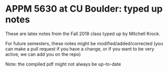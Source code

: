 # APPM 5630 at CU Boulder: typed up notes


These are latex notes from the Fall 2018 class typed up by Mitchell Krock.

For future semesters, these notes might be modified/added/corrected (you can make a pull request if you have a change, or if you want to be very active, we can add you on the repo)

Note: the compiled pdf might not always be up-to-date

